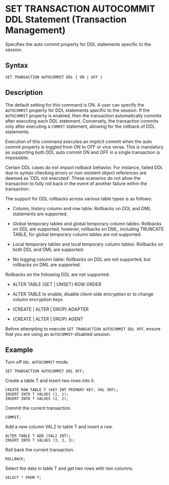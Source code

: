 <!-- loiod538d11053bd4f3f847ec5ce817a3d4c -->

# SET TRANSACTION AUTOCOMMIT DDL Statement \(Transaction Management\)

Specifies the auto commit property for DDL statements specific to the session.



## Syntax

```
SET TRANSACTION AUTOCOMMIT DDL { ON | OFF }
```



## Description

The default setting for this command is ON. A user can specify the `AUTOCOMMIT` property for DDL statements specific to the session. If the `AUTOCOMMIT` property is enabled, then the transaction automatically commits after executing each DDL statement. Conversely, the transaction commits only after executing a `COMMIT` statement, allowing for the rollback of DDL statements.

Execution of this command executes an implicit commit when the auto commit property is toggled from ON to OFF or vice versa. This is mandatory as supporting both DDL auto commit ON and OFF in a single transaction is impossible.

Certain DDL cases do not impact rollback behavior. For instance, failed DDL due to syntax checking errors or non-existent object references are deemed as 'DDL not executed'. These scenarios do not allow the transaction to fully roll back in the event of another failure within the transaction.

The support for DDL rollbacks across various table types is as follows:

-   Column, history column and row table: Rollbacks on DDL and DML statements are supported.

-   Global temporary tables and global temporary column tables: Rollbacks on DDL are supported, however, rollbacks on DML, including TRUNCATE TABLE, for global temporary column tables are not supported.

-   Local temporary tables and local temporary column tables: Rollbacks on both DDL and DML are supported.

-   No logging column table: Rollbacks on DDL are not supported, but rollbacks on DML are supported.


Rollbacks on the following DDL are not supported:

-   ALTER TABLE \{SET | UNSET\} ROW ORDER

-   ALTER TABLE to enable, disable client-side encryption or to change column encryption keys

-   \{CREATE | ALTER | DROP\} ADAPTER

-   \{CREATE | ALTER | DROP\} AGENT


Before attempting to execute `SET TRANSACTION AUTOCOMMIT DDL OFF`, ensure that you are using an `AUTOCOMMIT`-disabled session.



## Example

Turn off `DDL AUTOCOMMIT` mode.

```
SET TRANSACTION AUTOCOMMIT DDL OFF;
```

Create a table T and insert two rows into it.

```
CREATE ROW TABLE T (KEY INT PRIMARY KEY, VAL INT);
INSERT INTO T VALUES (1, 1);
INSERT INTO T VALUES (2, 2);
```

Commit the current transaction.

```
COMMIT;
```

Add a new column VAL2 to table T and insert a row.

```
ALTER TABLE T ADD (VAL2 INT);
INSERT INTO T VALUES (3, 3, 3);
```

Roll back the current transaction.

```
ROLLBACK;
```

Select the data in table T and get two rows with two columns.

```
SELECT * FROM T;
```

